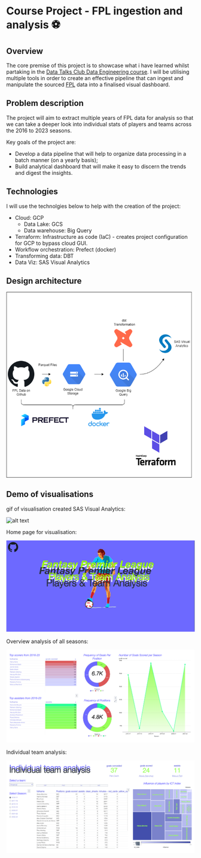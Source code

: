 # Course Project - FPL ingestion and analysis ⚽

## Overview
The core premise of this project is to showcase what i have learned whilst partaking in the [Data Talks Club Data Engineering course](https://github.com/DataTalksClub/data-engineering-zoomcamp). I will be utilising multiple tools in order to create an effective pipeline that can ingest and manipulate the sourced [FPL](https://github.com/vaastav/Fantasy-Premier-League) data into a finalised visual dashboard. 

## Problem description
The project will aim to extract multiple years of FPL data for analysis so that we can take a deeper look into individual  stats of players and teams across the 2016 to 2023 seasons. 

Key goals of the project are:
* Develop a data pipeline that will help to organize data processing in a batch manner (on a yearly basis);
* Build analytical dashboard that will make it easy to discern the trends and digest the insights.

## Technologies
I will use the technolgies below to help with the creation of the project:
* Cloud: GCP
    * Data Lake: GCS
    * Data warehouse: Big Query
* Terraform: Infrastructure as code (IaC) - creates project configuration for GCP to bypass cloud GUI.
* Workflow orchestration: Prefect (docker)
* Transforming data: DBT
* Data Viz: SAS Visual Analytics

## Design architecture

![alt text](https://github.com/nlarki/FPL_DE_Zoomcamp/blob/main/images/fpl_arch.png)

## Demo of visualisations

gif of visualisation created SAS Visual Analytics:

![alt text](https://github.com/nlarki/FPL_DE_Zoomcamp/blob/main/images/demo.gif)

Home page for visualisation:

![alt text](https://github.com/nlarki/FPL_DE_Zoomcamp/blob/main/images/Capture.png)

Overview analysis of all seasons:

![alt text](https://github.com/nlarki/FPL_DE_Zoomcamp/blob/main/images/second.png)

Individual team analysis:

![alt text](https://github.com/nlarki/FPL_DE_Zoomcamp/blob/main/images/third.png)





